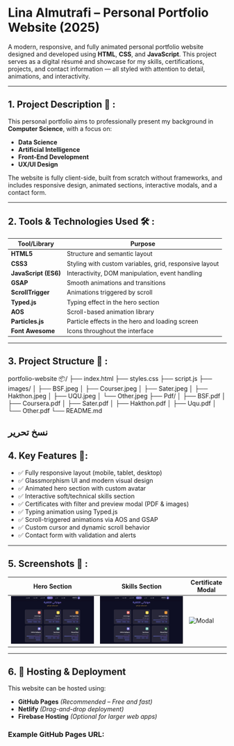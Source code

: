 #  Lina Almutrafi – Personal Portfolio Website (2025)

A modern, responsive, and fully animated personal portfolio website designed and developed using **HTML**, **CSS**, and **JavaScript**. This project serves as a digital résumé and showcase for my skills, certifications, projects, and contact information — all styled with attention to detail, animations, and interactivity.

---

## 1.  Project Description 🧠 :

This personal portfolio aims to professionally present my background in **Computer Science**, with a focus on:

- **Data Science**
- **Artificial Intelligence**
- **Front-End Development**
- **UX/UI Design**

The website is fully client-side, built from scratch without frameworks, and includes responsive design, animated sections, interactive modals, and a contact form.

---

## 2.  Tools & Technologies Used 🛠️ :

| Tool/Library             | Purpose                                |
|--------------------------|----------------------------------------|
| **HTML5**                | Structure and semantic layout          |
| **CSS3**                 | Styling with custom variables, grid, responsive layout |
| **JavaScript (ES6)**     | Interactivity, DOM manipulation, event handling |
| **GSAP**                 | Smooth animations and transitions      |
| **ScrollTrigger**        | Animations triggered by scroll         |
| **Typed.js**             | Typing effect in the hero section      |
| **AOS**                  | Scroll-based animation library         |
| **Particles.js**         | Particle effects in the hero and loading screen |
| **Font Awesome**         | Icons throughout the interface         |

---

## 3.  Project Structure 📂 :
 portfolio-website 📦/
├── index.html
├── styles.css
├── script.js
├── images/
│ ├── BSF.jpeg
│ ├── Courser.jpeg
│ ├── Sater.jpeg
│ ├── Hakthon.jpeg
│ ├── UQU.jpeg
│ └── Other.jpeg
├── Pdf/
│ ├── BSF.pdf
│ ├── Coursera.pdf
│ ├── Sater.pdf
│ ├── Hakthon.pdf
│ ├── Uqu.pdf
│ └── Other.pdf
└── README.md

نسخ
تحرير
---

## 4.  Key Features 🎨:

- ✅ Fully responsive layout (mobile, tablet, desktop)
- ✅ Glassmorphism UI and modern visual design
- ✅ Animated hero section with custom avatar
- ✅ Interactive soft/technical skills section
- ✅ Certificates with filter and preview modal (PDF & images)
- ✅ Typing animation using Typed.js
- ✅ Scroll-triggered animations via AOS and GSAP
- ✅ Custom cursor and dynamic scroll behavior
- ✅ Contact form with validation and alerts

---

## 5.  Screenshots 📸 : 


| Hero Section | Skills Section | Certificate Modal |
|--------------|----------------|-------------------|
| ![Hero](Skills.jpeg) | ![Skills](Skills.jpeg) | ![Modal](Certificate.jpeg) |

---

## 6. 🚀 Hosting & Deployment

This website can be hosted using:

- **GitHub Pages** *(Recommended – Free and fast)*
- **Netlify** *(Drag-and-drop deployment)*
- **Firebase Hosting** *(Optional for larger web apps)*

### Example GitHub Pages URL:


